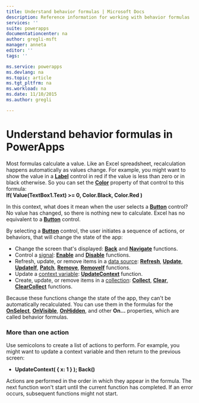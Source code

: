 ```yaml
---
title: Understand behavior formulas | Microsoft Docs
description: Reference information for working with behavior formulas
services: ''
suite: powerapps
documentationcenter: na
author: gregli-msft
manager: anneta
editor: ''
tags: ''

ms.service: powerapps
ms.devlang: na
ms.topic: article
ms.tgt_pltfrm: na
ms.workload: na
ms.date: 11/10/2015
ms.author: gregli

---
```

# Understand behavior formulas in PowerApps

Most formulas calculate a value.  Like an Excel spreadsheet, recalculation happens automatically as values change.  For example, you might want to show the value in a **[Label](controls/control-text-box.md)** control in red if the value is less than zero or in black otherwise. So you can set the **[Color](controls/properties-color-border.md)** property of that control to this formula:
<br>**If( Value(TextBox1.Text) >= 0, Color.Black, Color.Red )**

In this context, what does it mean when the user selects a **[Button](controls/control-button.md)** control?  No value has changed, so there is nothing new to calculate. Excel has no equivalent to a **[Button](controls/control-button.md)** control.  

By selecting a **[Button](controls/control-button.md)** control, the user initiates a sequence of actions, or behaviors, that will change the state of the app:

* Change the screen that's displayed: **[Back](functions/function-navigate.md)** and **[Navigate](functions/function-navigate.md)** functions.
* Control a [signal](../functions/signals.md): **[Enable](functions/function-enable-disable.md)** and **[Disable](functions/function-enable-disable.md)** functions.
* Refresh, update, or remove items in a [data source](working-with-data-sources.md): **[Refresh](functions/function-refresh.md)**, **[Update](functions/function-update-updateif.md)**, **[UpdateIf](functions/function-update-updateif.md)**, **[Patch](functions/function-patch.md)**, **[Remove](functions/function-remove-removeif.md)**, **[RemoveIf](functions/function-remove-removeif.md)** functions.
* Update a [context variable](working-with-variables.md#create-a-context-variable):  **[UpdateContext](functions/function-updatecontext.md)** function.
* Create, update, or remove items in a [collection](working-with-data-sources.md#collections):  **[Collect](functions/function-clear-collect-clearcollect.md)**, **[Clear](functions/function-clear-collect-clearcollect.md)**, **[ClearCollect](functions/function-clear-collect-clearcollect.md)** functions.

Because these functions change the state of the app, they can't be automatically recalculated. You can use them in the formulas for the **[OnSelect](controls/properties-core.md)**, **[OnVisible](controls/control-screen.md)**, **[OnHidden](controls/control-screen.md)**, and other **On...** properties, which are called behavior formulas.

### More than one action
Use semicolons to create a list of actions to perform. For example, you might want to update a context variable and then return to the previous screen:

* **UpdateContext( { x: 1 } ); Back()**

Actions are performed in the order in which they appear in the formula.  The next function won't start until the current function has completed. If an error occurs, subsequent functions might not start.

